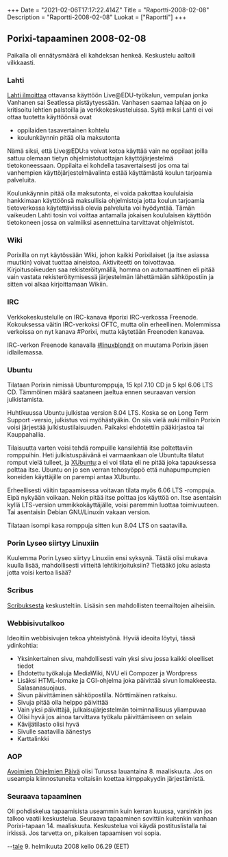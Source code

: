 +++
Date = "2021-02-06T17:17:22.414Z"
Title = "Raportti-2008-02-08"
Description = "Raportti-2008-02-08"
Luokat = ["Raportti"]
+++

Porixi-tapaaminen 2008-02-08
----------------------------

Paikalla oli ennätysmäärä eli kahdeksan henkeä. Keskustelu aaltoili
vilkkaasti.

### Lahti

[Lahti
ilmoittaa](http://www.digitoday.fi/data/2008/02/08/rss/20083975/66)
ottavansa käyttöön Live@EDU-työkalun, vempulan jonka Vanhanen sai
Seatlessa pistäytyessään. Vanhasen saamaa lahjaa on jo kritisoitu
lehtien palstoilla ja verkkokeskusteluissa. Syitä miksi Lahti ei voi
ottaa tuotetta käyttöönsä ovat

-   oppilaiden tasavertainen kohtelu
-   koulunkäynnin pitää olla maksutonta

Nämä siksi, että Live@EDU:a voivat kotoa käyttää vain ne oppilaat joilla
sattuu olemaan tietyn ohjelmistotuottajan käyttöjärjestelmä
tietokoneessaan. Oppilaita ei kohdella tasavertaisesti jos oma tai
vanhempien käyttöjärjestelmävalinta estää käyttämästä koulun tarjoamia
palveluita.

Koulunkäynnin pitää olla maksutonta, ei voida pakottaa koululaisia
hankkimaan käyttöönsä maksullisia ohjelmistoja jotta koulun tarjoamia
tietoverkossa käytettävissä olevia palveluita voi hyödyntää. Tämän
vaikeuden Lahti tosin voi voittaa antamalla jokaisen koululaisen
käyttöön tietokoneen jossa on valmiiksi asennettuina tarvittavat
ohjelmistot.

### Wiki

Porixilla on nyt käytössään Wiki, johon kaikki Porixilaiset (ja itse
asiassa muutkin) voivat tuottaa aineistoa. Aktiviteetti on toivottavaa.
Kirjoitusoikeuden saa rekisteröitymällä, homma on automaattinen eli
pitää vain vastata rekisteröitymisessä järjestelmän lähettämään
sähköpostiin ja sitten voi alkaa kirjoittamaan Wikiin.

### IRC

Verkkokeskustelulle on IRC-kanava \#porixi IRC-verkossa Freenode.
Kokouksessa väitin IRC-verkoksi OFTC, mutta olin erheellinen. Molemmissa
verkoissa on nyt kanava \#Porixi, mutta käytetään Freenoden kanavaa.

IRC-verkon Freenode kanavalla [\#linuxblondit](http://linuxblondit.org/)
on muutama Porixin jäsen idlailemassa.

### Ubuntu

Tilataan Porixin nimissä Ubunturomppuja, 15 kpl 7.10 CD ja 5 kpl 6.06
LTS CD. Tämmöinen määrä saataneen jaeltua ennen seuraavan version
julkistamista.

Huhtikuussa Ubuntu julkistaa version 8.04 LTS. Koska se on Long Term
Support -versio, julkistus voi myöhästyäkin. On siis vielä auki milloin
Porixin voisi järjestää julkistustilaisuuden. Paikaksi ehdotettiin
pääkirjastoa tai Kauppahallia.

Tilaisuutta varten voisi tehdä rompuille kansilehtiä itse poltettaviin
romppuihin. Heti julkistuspäivänä ei varmaankaan ole Ubuntulta tilatut
romput vielä tulleet, ja [XUbuntu](http://www.xubuntu.org/):a ei voi
tilata eli ne pitää joka tapauksessa polttaa itse. Ubuntu on jo sen
verran tehosyöppö että nuhapumpumpien koneiden käyttäjille on parempi
antaa XUbuntu.

Erheellisesti väitin tapaamisessa voitavan tilata myös 6.06 LTS
-romppuja. Eipä nykyään voikaan. Nekin pitää itse polttaa jos käyttöä
on. Itse asentaisin kyllä LTS-version ummikkokäyttäjälle, voisi paremmin
luottaa toimivuuteen. Tai asentaisin Debian GNU/Linuxin vakaan version.

Tilataan isompi kasa romppuja sitten kun 8.04 LTS on saatavilla.

### Porin Lyseo siirtyy Linuxiin

Kuulemma Porin Lyseo siirtyy Linuxiin ensi syksynä. Tästä olisi mukava
kuulla lisää, mahdollisesti viitteitä lehtikirjoituksiin? Tietääkö joku
asiasta jotta voisi kertoa lisää?

### Scribus

[Scribuksesta](http://www.scribus.net/) keskusteltiin. Lisäsin sen
mahdollisten teemailtojen aiheisiin.

### Webbisivutalkoo

Ideoitiin webbisivujen tekoa yhteistyönä. Hyviä ideoita löytyi, tässä
ydinkohtia:

-   Yksinkertainen sivu, mahdollisesti vain yksi sivu jossa kaikki
    oleelliset tiedot
-   Ehdotettu työkaluja MediaWiki, NVU eli Compozer ja Wordpress
-   Lisäksi HTML-lomake ja CGI-ohjelma joka päivittää sivun lomakkeesta.
    Salasanasuojaus.
-   Sivun päivittäminen sähköpostilla. Nörttimäinen ratkaisu.
-   Sivuja pitää olla helppo päivittää
-   Vain yksi päivittäjä, julkaisujärjestelmän toiminnallisuus
    yliampuvaa
-   Olisi hyvä jos ainoa tarvittava työkalu päivittämiseen on selain
-   Kävijätilasto olisi hyvä
-   Sivulle saatavilla äänestys
-   Karttalinkki

### AOP

[Avoimien Ohjelmien Päivä](http://turuxi.org/AOP2008) olisi Turussa
lauantaina 8. maaliskuuta. Jos on useampia kiinnostuneita voitaisiin
koettaa kimppakyydin järjestämistä.

### Seuraava tapaaminen

Oli pohdiskelua tapaamisista useammin kuin kerran kuussa, varsinkin jos
talkoo vaatii keskustelua. Seuraava tapaaminen sovittiin kuitenkin
vanhaan Porixi-tapaan 14. maaliskuuta. Keskustelua voi käydä
postituslistalla tai irkissä. Jos tarvetta on, pikaisen tapaamisen voi
sopia.

--[tale](/käyttäjä/Taleman "wikilink") 9. helmikuuta 2008 kello 06.29
(EET)
